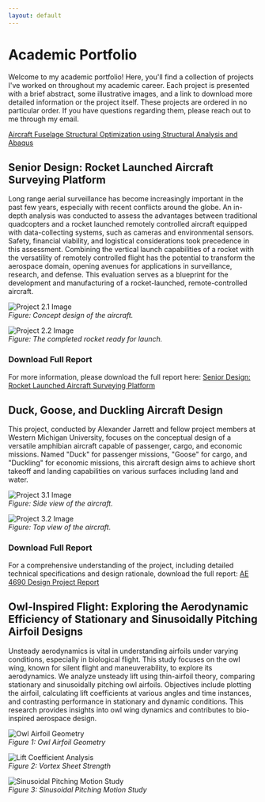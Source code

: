 ```yaml
---
layout: default
---
```


# Academic Portfolio
Welcome to my academic portfolio! Here, you'll find a collection of projects I've worked on throughout my academic career. Each project is presented with a brief abstract, some illustrative images, and a link to download more detailed information or the project itself. These projects are ordered in no particular order. If you have questions regarding them, please reach out to me through my email.

[Aircraft Fuselage Structural Optimization using Structural Analysis and Abaqus](/Aircraft_Fuseloge_Structural_Optimization_using_Structural_Analysis_and_Abaqus)

## Senior Design: Rocket Launched Aircraft Surveying Platform
Long range aerial surveillance has become increasingly important in the past few years, especially with recent conflicts around the globe. An in-depth analysis was conducted to assess the advantages between traditional quadcopters and a rocket launched remotely controlled aircraft equipped with data-collecting systems, such as cameras and environmental sensors. Safety, financial viability, and logistical considerations took precedence in this assessment. Combining the vertical launch capabilities of a rocket with the versatility of remotely controlled flight has the potential to transform the aerospace domain, opening avenues for applications in surveillance, research, and defense. This evaluation serves as a blueprint for the development and manufacturing of a rocket-launched, remote-controlled aircraft.

![Project 2.1 Image](/assets/images/project_2_image_1.PNG)  
*Figure: Concept design of the aircraft.*

![Project 2.2 Image](/assets/images/project_2_image_2.PNG)  
*Figure: The completed rocket ready for launch.*

### Download Full Report
For more information, please download the full report here: [Senior Design: Rocket Launched Aircraft Surveying Platform](/assets/docs/Senior%20design%20report.pdf)

## Duck, Goose, and Duckling Aircraft Design
This project, conducted by Alexander Jarrett and fellow project members at Western Michigan University, focuses on the conceptual design of a versatile amphibian aircraft capable of passenger, cargo, and economic missions. Named "Duck" for passenger missions, "Goose" for cargo, and "Duckling" for economic missions, this aircraft design aims to achieve short takeoff and landing capabilities on various surfaces including land and water.

![Project 3.1 Image](/assets/images/Duck_C_Design_Side.PNG)  
*Figure: Side view of the aircraft.*

![Project 3.2 Image](/assets/images/Duck_C_Design_Top.PNG)  
*Figure: Top view of the aircraft.*

### Download Full Report
For a comprehensive understanding of the project, including detailed technical specifications and design rationale, download the full report: [AE 4690 Design Project Report](/assets/docs/AE4690GroupDesignProject.pdf)

## Owl-Inspired Flight: Exploring the Aerodynamic Efficiency of Stationary and Sinusoidally Pitching Airfoil Designs
Unsteady aerodynamics is vital in understanding airfoils under varying conditions, especially in biological flight. This study focuses on the owl wing, known for silent flight and maneuverability, to explore its aerodynamics. We analyze unsteady lift using thin-airfoil theory, comparing stationary and sinusoidally pitching owl airfoils. Objectives include plotting the airfoil, calculating lift coefficients at various angles and time instances, and contrasting performance in stationary and dynamic conditions. This research provides insights into owl wing dynamics and contributes to bio-inspired aerospace design.

![Owl Airfoil Geometry](/assets/images/Owl_airfoil_geometry.PNG)  
*Figure 1: Owl Airfoil Geometry*

![Lift Coefficient Analysis](/assets/images/Vortex_sheet_strength.PNG)  
*Figure 2: Vortex Sheet Strength*

![Sinusoidal Pitching Motion Study](/assets/images/Sinusoidal_Pitching_Motion_Study.PNG)  
*Figure 3: Sinusoidal Pitching Motion Study*
